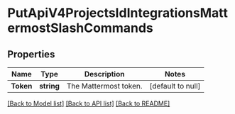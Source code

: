 # PutApiV4ProjectsIdIntegrationsMattermostSlashCommands

## Properties
Name | Type | Description | Notes
------------ | ------------- | ------------- | -------------
**Token** | **string** | The Mattermost token. | [default to null]

[[Back to Model list]](../README.md#documentation-for-models) [[Back to API list]](../README.md#documentation-for-api-endpoints) [[Back to README]](../README.md)


